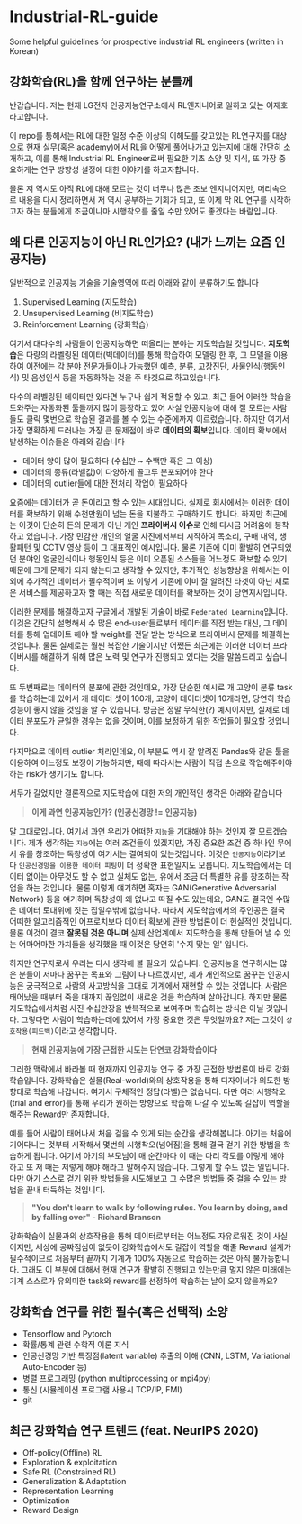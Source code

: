 # Industrial-RL-guide
Some helpful guidelines for prospective industrial RL engineers (written in Korean)

## 강화학습(RL)을 함께 연구하는 분들께  

반갑습니다. 저는 현재 LG전자 인공지능연구소에서 RL엔지니어로 일하고 있는 이재호라고합니다.  

이 repo를 통해서는 RL에 대한 일정 수준 이상의 이해도를 갖고있는 RL연구자를 대상으로 현재 실무(혹은 academy)에서 RL을 어떻게 풀어나가고 있는지에 대해 간단히 소개하고, 이를 통해 Industrial RL Engineer로써 필요한 기초 소양 및 지식, 또 가장 중요하게는 연구 방향성 설정에 대한 이야기를 하고자합니다.  

물론 저 역시도 아직 RL에 대해 모르는 것이 너무나 많은 초보 엔지니어지만, 머리속으로 내용을 다시 정리하면서 저 역시 공부하는 기회가 되고, 또 이제 막 RL 연구를 시작하고자 하는 분들에게 조금이나마 시행착오를 줄일 수만 있어도 좋겠다는 바람입니다.  


## 왜 다른 인공지능이 아닌 RL인가요? (내가 느끼는 요즘 인공지능)

일반적으로 인공지능 기술을 기술영역에 따라 아래와 같이 분류하기도 합니다  
1. Supervised Learning (지도학습)
2. Unsupervised Learning (비지도학습)
3. Reinforcement Learning (강화학습)

여기서 대다수의 사람들이 인공지능하면 떠올리는 분야는 지도학습일 것입니다. **지도학습**은 다량의 라벨링된 데이터(빅데이터)를 통해 학습하여 모델링 한 후, 그 모델을 이용하여 이전에는 각 분야 전문가들이나 가능했던 예측, 분류, 고장진단, 사물인식(행동인식) 및 음성인식 등을 자동화하는 것을 주 타겟으로 하고있습니다.  

다수의 라벨링된 데이터만 있다면 누구나 쉽게 적용할 수 있고, 최근 들어 이러한 학습을 도와주는 자동화된 툴들까지 많이 등장하고 있어 사실 인공지능에 대해 잘 모르는 사람들도 클릭 몇번으로 학습된 결과를 볼 수 있는 수준에까지 이르렀습니다. 하지만 여기서 가장 명확하게 드러나는 가장 큰 문제점이 바로 **데이터의 확보**입니다. 데이터 확보에서 발생하는 이슈들은 아래와 같습니다

 - 데이터 양이 많이 필요하다 (수십만 ~ 수백만 혹은 그 이상)
 - 데이터의 종류(라벨값)이 다양하게 골고루 분포되어야 한다
 - 데이터의 outlier들에 대한 전처리 작업이 필요하다
 
 요즘에는 데이터가 곧 돈이라고 할 수 있는 시대입니다. 실제로 회사에서는 이러한 데이터를 확보하기 위해 수천만원이 넘는 돈을 지불하고 구매하기도 합니다. 하지만 최근에는 이것이 단순히 돈의 문제가 아닌 개인 **프라이버시 이슈**로 인해 다시금 어려움에 봉착하고 있습니다. 가장 민감한 개인의 얼굴 사진에서부터 시작하여 목소리, 구매 내역, 생활패턴 및 CCTV 영상 등이 그 대표적인 예시입니다. 물론 기존에 이미 활발히 연구되었던 분야인 얼굴인식이나 행동인식 등은 이미 오픈된 소스들을 어느정도 확보할 수 있기 때문에 크게 문제가 되지 않는다고 생각할 수 있지만, 추가적인 성능향상을 위해서는 이외에 추가적인 데이터가 필수적이며 또 이렇게 기존에 이미 잘 알려진 타겟이 아닌 새로운 서비스를 제공하고자 할 때는 직접 새로운 데이터를 확보하는 것이 당연지사입니다.  
 
 이러한 문제를 해결하고자 구글에서 개발된 기술이 바로 `Federated Learning`입니다. 이것은 간단히 설명해서 수 많은 end-user들로부터 데이터를 직접 받는 대신, 그 데이터를 통해 업데이트 해야 할 weight를 전달 받는 방식으로 프라이버시 문제를 해결하는 것입니다. 물론 실제로는 훨씬 복잡한 기술이지만 어쨌든 최근에는 이러한 데이터 프라이버시를 해결하기 위해 많은 노력 및 연구가 진행되고 있다는 것을 말씀드리고 싶습니다.  
 
 또 두번째로는 데이터의 분포에 관한 것인데요, 가장 단순한 예시로 개 고양이 분류 task를 학습하는데 있어서 개 데이터 셋이 100개, 고양이 데이터셋이 10개라면, 당연히 학습 성능이 좋지 않을 것임을 알 수 있습니다. 방금은 정말 무식한(?) 예시이지만, 실제로 데이터 분포도가 균일한 경우는 없을 것이며, 이를 보정하기 위한 작업들이 필요할 것입니다.  
 
 마지막으로 데이터 outlier 처리인데요, 이 부분도 역시 잘 알려진 Pandas와 같은 툴을 이용하여 어느정도 보정이 가능하지만, 때에 따라서는 사람이 직접 손으로 작업해주어야 하는 risk가 생기기도 합니다. 
 
 서두가 길었지만 결론적으로 지도학습에 대한 저의 개인적인 생각은 아래와 같습니다
 
 > **이게 과연 인공지능인가? (인공신경망 != 인공지능)**
 
 말 그대로입니다. 여기서 과연 우리가 어떠한 `지능`을 기대해야 하는 것인지 잘 모르겠습니다. 제가 생각하는 `지능`에는 여러 조건들이 있겠지만, 가장 중요한 조건 중 하나인 무에서 유를 창조하는 독창성이 여기서는 결여되어 있는것입니다. 이것은 `인공지능`이라기보다 `인공신경망을 이용한 데이터 피팅`이 더 정확한 표현일지도 모릅니다. 지도학습에서는 데이터 없이는 아무것도 할 수 없고 실체도 없는, 유에서 조금 더 특별한 유를 창조하는 작업을 하는 것입니다. 물론 이렇게 얘기하면 혹자는 GAN(Generative Adversarial Network) 등을 얘기하며 독창성이 왜 없냐고 따질 수도 있는데요, GAN도 결국엔 수많은 데이터 토대위에 짓는 집일수밖에 없습니다. 따라서 지도학습에서의 주인공은 결국 어떠한 알고리즘적인 어프로치보다 데이터 확보에 관한 방법론이 더 현실적인 것입니다. 물론 이것이 결코 **잘못된 것은 아니며** 실제 산업계에서 지도학습을 통해 만들어 낼 수 있는 어마어마한 가치들을 생각했을 때 이것은 당연히 '수지 맞는 일' 입니다.  
 
 하지만 연구자로서 우리는 다시 생각해 볼 필요가 있습니다. 인공지능을 연구하시는 많은 분들이 저마다 꿈꾸는 목표와 그림이 다 다르겠지만, 제가 개인적으로 꿈꾸는 인공지능은 궁극적으로 사람의 사고방식을 그대로 기계에서 재현할 수 있는 것입니다. 사람은 태어났을 때부터 죽을 때까지 끊임없이 새로운 것을 학습하며 살아갑니다. 하지만 물론 지도학습에서처럼 사진 수십만장을 반복적으로 보여주며 학습하는 방식은 아닐 것입니다. 그렇다면 사람이 학습하는데에 있어서 가장 중요한 것은 무엇일까요? 저는 그것이 `상호작용(피드백)`이라고 생각합니다.    
 
 > **현재 인공지능에 가장 근접한 시도는 단연코 강화학습이다**
 
 그러한 맥락에서 바라볼 때 현재까지 인공지능 연구 중 가장 근접한 방법론이 바로 강화학습입니다. 강화학습은 실물(Real-world)와의 상호작용을 통해 디자이너가 의도한 방향대로 학습해 나갑니다. 여기서 구체적인 정답(라벨)은 없습니다. 다만 여러 시행착오(trial and error)를 통해 우리가 원하는 방향으로 학습해 나갈 수 있도록 길잡이 역할을 해주는 Reward만 존재합니다. 
 
 예를 들어 사람이 태어나서 처음 걸을 수 있게 되는 순간을 생각해봅니다. 아기는 처음에 기어다니는 것부터 시작해서 몇번의 시행착오(넘어짐)을 통해 결국 걷기 위한 방법을 학습하게 됩니다. 여기서 아기의 부모님이 매 순간마다 이 때는 다리 각도를 이렇게 해야 하고 또 저 때는 저렇게 해야 해라고 말해주지 않습니다. 그렇게 할 수도 없는 일입니다. 다만 아기 스스로 걷기 위한 방법들을 시도해보고 그 수많은 방법들 중 걸을 수 있는 방법을 끝내 터득하는 것입니다.
 
 > **"You don't learn to walk by following rules. You learn by doing, and by falling over" - Richard Branson**
 
 강화학습이 실물과의 상호작용을 통해 데이터로부터는 어느정도 자유로워진 것이 사실이지만, 세상에 공짜점심이 없듯이 강화학습에서도 길잡이 역할을 해줄 Reward 설계가 필수적이므로 처음부터 끝까지 기계가 100% 자동으로 학습하는 것은 아직 불가능합니다. 그래도 이 부분에 대해서 현재 연구가 활발히 진행되고 있는만큼 멀지 않은 미래에는 기계 스스로가 유의미한 task와 reward를 선정하여 학습하는 날이 오지 않을까요?  
 

## 강화학습 연구를 위한 필수(혹은 선택적) 소양
 - Tensorflow and Pytorch 
 - 확률/통계 관련 수학적 이론 지식
 - 인공신경망 기반 특징점(latent variable) 추출의 이해 (CNN, LSTM, Variational Auto-Encoder 등)
 - 병렬 프로그래밍 (python multiprocessing or mpi4py)
 - 통신 (시뮬레이션 프로그램 사용시 TCP/IP, FMI)
 - git 
 
 
## 최근 강화학습 연구 트렌드 (feat. NeurIPS 2020)
 - Off-policy(Offline) RL
 - Exploration & exploitation 
 - Safe RL (Constrained RL)
 - Generalization & Adaptation
 - Representation Learning
 - Optimization
 - Reward Design
